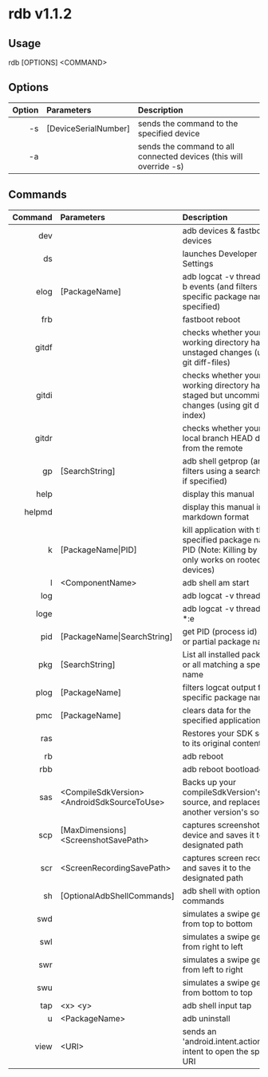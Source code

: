 # rdb v1.1.2

## Usage
rdb [OPTIONS] \<COMMAND\>

## Options
Option | Parameters | Description
-----: | :--------- | :----------
-s | [DeviceSerialNumber] | sends the command to the specified device
-a |  | sends the command to all connected devices (this will override -s)

## Commands
Command | Parameters | Description
------: | :--------- | :----------
dev |  | adb devices & fastboot devices
ds |  | launches Developer Settings
elog | [PackageName] | adb logcat -v threadtime -b events (and filters for a specific package name if specified)
frb |  | fastboot reboot
gitdf |  | checks whether your git working directory has any unstaged changes (using git diff-files)
gitdi |  | checks whether your git working directory has any staged but uncommitted changes (using git diff-index)
gitdr |  | checks whether your git local branch HEAD differs from the remote
gp | [SearchString] | adb shell getprop (and filters using a search string if specified)
help |  | display this manual
helpmd |  | display this manual in markdown format
k | [PackageName\|PID] | kill application with the specified package name or PID (Note: Killing by PID only works on rooted devices)
l | \<ComponentName\> | adb shell am start
log |  | adb logcat -v threadtime
loge |  | adb logcat -v threadtime *:e
pid | [PackageName\|SearchString] | get PID (process id) by full or partial package name
pkg | [SearchString] | List all installed packages or all matching a specified name
plog | [PackageName] | filters logcat output for a specific package name
pmc | [PackageName] | clears data for the specified application
ras |  | Restores your SDK source to its original contents
rb |  | adb reboot
rbb |  | adb reboot bootloader
sas | \<CompileSdkVersion\> \<AndroidSdkSourceToUse\> | Backs up your compileSdkVersion's source, and replaces it with another version's source
scp | [MaxDimensions] \<ScreenshotSavePath\> | captures screenshot from device and saves it to the designated path
scr | \<ScreenRecordingSavePath\> | captures screen recording and saves it to the designated path
sh | [OptionalAdbShellCommands] | adb shell with optional commands
swd |  | simulates a swipe gesture from top to bottom
swl |  | simulates a swipe gesture from right to left
swr |  | simulates a swipe gesture from left to right
swu |  | simulates a swipe gesture from bottom to top
tap | \<x\> \<y\> | adb shell input tap
u | \<PackageName\> | adb uninstall
view | \<URI\> | sends an 'android.intent.action.VIEW' intent to open the specified URI


